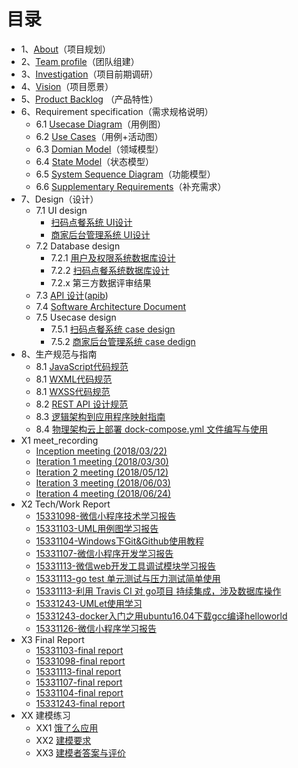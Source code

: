 # 目录

- 1、[About](./documents/1_About.md)（项目规划）
- 2、[Team profile](./documents/2_TeamProfile.md)（团队组建）
- 3、[Investigation](./documents/3_Investigation)（项目前期调研）
- 4、[Vision](./documents/4_Vision.md)（项目愿景）
- 5、[Product Backlog](./documents/5_ProductBacklog.md) （产品特性）
- 6、Requirement specification（需求规格说明）
  - 6.1 [Usecase Diagram](./documents/6.1_Usecase_Diagram.md)（用例图）
  - 6.2 [Use Cases](./documents/6.2_Use_Cases.md)（用例+活动图）
  - 6.3 [Domian Model](./documents/6.3_Domian_Model.md)（领域模型）
  - 6.4 [State Model](./documents/6.4_State_Model.md)（状态模型）
  - 6.5 [System Sequence Diagram](./documents/6.5_System_Sequence_Diagrams.md)（功能模型）
  - 6.6 [Supplementary Requirements](./documents/6.6_supplementary_requirements.md)（补充需求）
- 7、Design（设计）
  - 7.1 UI design
    - [扫码点餐系统 UI设计](./documents/7.1_consumerUIDesign.md)
    - [商家后台管理系统 UI设计](./documents/7.1_sellerUIDesign.md)
  - 7.2 Database design
    - 7.2.1 [用户及权限系统数据库设计](./documents/7.2.1_Database_Design.md)
    - 7.2.2 [扫码点餐系统数据库设计](./documents/7.2.2_Database.md)
    - 7.2.x 第三方数据评审结果
  - 7.3 [API 设计](https://canyonsysu1.docs.apiary.io/#reference/0)([apib](./documents/7.3%20API设计/canyonsysu1.apib))
  - 7.4 [Software Architecture Document](./documents/7.4_Software_Architecture_Document.md)
  - 7.5 Usecase design
    - 7.5.1 [扫码点餐系统 case design](./documents/7.5.1_客户扫码点餐系统_case_design.md)
    - 7.5.2 [商家后台管理系统 case dedign](./documents/7.5.2_商家后台管理系统_case_design.md)
- 8、生产规范与指南
  - 8.1 [JavaScript代码规范](./documents/8_生产规范与指南/8.1_JavaScript代码规范.md)
  - 8.1 [WXML代码规范](./documents/8_生产规范与指南/8.1_WXML代码规范.md)
  - 8.1 [WXSS代码规范](./documents/8_生产规范与指南/8.1_WXSS代码规范.md)
  - 8.2 [REST API 设计规范](./documents/8_生产规范与指南/8.2_RESTAPI设计规范.md)
  - 8.3 [逻辑架构到应用程序映射指南](./documents/8.3_逻辑架构到应用程序映射指南.md)
  - 8.4 [物理架构云上部署 dock-compose.yml 文件编写与使用](./documents/8.4_物理架构云上部署dock-compose.yml文件编写与使用.md)
- X1 meet_recording
  - [Inception meeting (2018/03/22)](./documents/X1_meet_recording/Inception.md)
  - [Iteration 1 meeting (2018/03/30)](./documents/X1_meet_recording/Iteration_1.md)
  - [Iteration 2 meeting (2018/05/12)](./documents/X1_meet_recording/Iteration_2.md)
  - [Iteration 3 meeting (2018/06/03)](./documents/X1_meet_recording/Iteration_3.md)
  - [Iteration 4 meeting (2018/06/24)](./documents/X1_meet_recording/Iteration_4.md)
- X2 Tech/Work Report
  - [15331098-微信小程序技术学习报告](./documents/X2_TechWork_Report/15331098-微信小程序技术学习报告.md)
  - [15331103-UML用例图学习报告](https://github.com/hongzhw/hongzhw.github.io/blob/master/_posts/2018-04-15-assigment3.md)
  - [15331104-Windows下Git&Github使用教程](https://github.com/houhx/houhx.github.io/blob/master/_posts/2018-04-15-Windows下Git%26Github使用教程.md)
  - [15331107-微信小程序开发学习报告](./documents/X2_TechWork_Report/15331107-微信小程序开发学习报告.md)
  - [15331113-微信web开发工具调试模块学习报告](./documents/X2_TechWork_Report/15331113-微信web开发工具调试模块学习报告.md)
  - [15331113-go test 单元测试与压力测试简单使用](https://blog.csdn.net/h12590400327/article/details/80870849)
  - [15331113-利用 Travis CI 对 go项目 持续集成，涉及数据库操作](https://blog.csdn.net/h12590400327/article/details/80871536)
  - [15331243-UMLet使用学习](./documents/X2_TechWork_Report/15331243-UMLet使用学习.md)
  - [15331243-docker入门之用ubuntu16.04下载gcc编译helloworld](http://blog.csdn.net/mohuak/article/details/80238792)
  - [15331126-微信小程序学习报告](./documents/X2_TechWork_Report/15331126-微信小程序学习报告.md)
- X3 Final Report
  - [15331103-final report](https://github.com/hongzhw/hongzhw.github.io/blob/master/_posts/2018-06-26-15331103_final_report.md)
  - [15331098-final report](https://github.com/QAZASDEDC/QAZASDEDC.github.io/blob/master/_posts/2018-06-30-final-report.md)
  - [15331113-final report](https://blog.csdn.net/H12590400327/article/details/80873495)
  - [15331107-final report](https://hujunnan.github.io/SDA-FinalReport/)
  - [15331104-final report](https://github.com/houhx/houhx.github.io/blob/master/_posts/2018-07-01-系统分析与设计final-report.md)
  - [15331243-final report](http://blog.csdn.net/mohuak/article/details/80876118)
- XX 建模练习
  - XX1 [饿了么应用](./documents/XX_建模练习/XX1_饿了么应用/饿了么.md)
  
  - XX2 [建模要求](./documents/XX_建模练习/XX2_建模要求.md)
  
  - XX3 [建模者答案与评价](./documents/XX_建模练习/XX3_建模者答案与评价.md)
